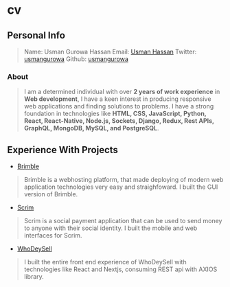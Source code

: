 # cv

## Personal Info
> Name: Usman Gurowa Hassan
> Email: [Usman Hassan](mailto:usmanhassangu@gmail.com)
> Twitter: [usmangurowa](https://twitter.com/usmangurowa)
> Github: [usmangurowa](https://github.com/usmangurowa)

### About
> I am a determined individual with over **2 years of work experience** in **Web development**, I have a keen interest in producing responsive web applications and finding solutions to problems. I have a strong foundation in technologies like **HTML, CSS, JavaScript, Python, React, React-Native, Node.js, Sockets, Django, Redux, Rest APIs, GraphQL, MongoDB, MySQL, and PostgreSQL**.

## Experience With Projects
- [Brimble](https://brimble.io)
> Brimble is a webhosting platform, that made deploying of modern web application technologies very easy and straighfoward. I built the GUI version of Brimble.
- [Scrim](https://sendscrim.app)
> Scrim is a social payment application that can be used to send money to anyone with their social identity. I built the mobile and web interfaces for Scrim.
- [WhoDeySell](https://whodeysell.com.ng)
> I built the entire front end experience of WhoDeySell with technologies like React and Nextjs, consuming REST api with AXIOS library.
